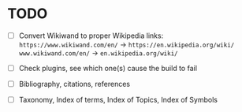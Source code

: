 # TODO


* [ ] Convert Wikiwand to proper Wikipedia links:
    `https://www.wikiwand.com/en/` -> `https://en.wikipedia.org/wiki/`
            `www.wikiwand.com/en/` ->         `en.wikipedia.org/wiki/`
* [ ] Check plugins, see which one(s) cause the build to fail
* [ ] Bibliography, citations, references
* [ ] Taxonomy, Index of terms, Index of Topics, Index of Symbols


